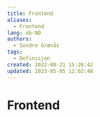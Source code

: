 ```yaml
---
title: Frontend
aliases: 
  - Frontend
lang: nb-NO
authors:
  - Sondre Grønås
tags:
  - Definisjon
created: 2022-08-21 15:26:42
updated: 2023-05-05 12:02:48
---
```

# Frontend
